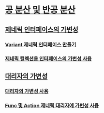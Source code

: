 # [공 분산 및 반공 분산](covariance-and-contravariance.md)
## [제네릭 인터페이스의 가변성](variance-in-generic-interfaces.md)
### [Variant 제네릭 인터페이스 만들기](creating-variant-generic-interfaces.md)
### [제네릭 컬렉션용 인터페이스의 가변성 사용](using-variance-in-interfaces-for-generic-collections.md)
## [대리자의 가변성](variance-in-delegates.md)
### [대리자의 가변성 사용](using-variance-in-delegates.md)
### [Func 및 Action 제네릭 대리자에 가변성 사용](using-variance-for-func-and-action-generic-delegates.md)
